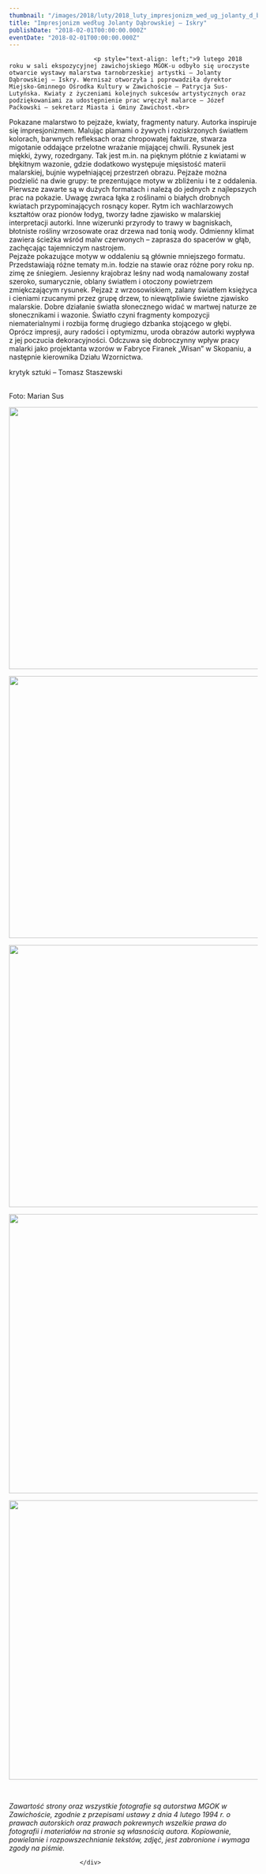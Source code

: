 ```yaml
---
thumbnail: "/images/2018/luty/2018_luty_impresjonizm_wed_ug_jolanty_d_browskiej_iskry_2018_02_impresjonizm_wed_ug_jolanty_d_browskiej_iskry_DSC_0002.jpg"
title: "Impresjonizm według Jolanty Dąbrowskiej – Iskry"
publishDate: "2018-02-01T00:00:00.000Z"
eventDate: "2018-02-01T00:00:00.000Z"
---
```


<div class="entry-content">
							
							<p style="text-align: left;">9 lutego 2018 roku w sali ekspozycyjnej zawichojskiego MGOK-u odbyło się uroczyste otwarcie wystawy malarstwa tarnobrzeskiej artystki – Jolanty Dąbrowskiej – Iskry. Wernisaż otworzyła i poprowadziła dyrektor Miejsko-Gminnego Ośrodka Kultury w Zawichoście – Patrycja Sus-Lutyńska. Kwiaty z życzeniami kolejnych sukcesów artystycznych oraz podziękowaniami za udostępnienie prac wręczył malarce – Józef Paćkowski – sekretarz Miasta i Gminy Zawichost.<br>
Pokazane malarstwo to pejzaże, kwiaty, fragmenty natury. Autorka inspiruje się impresjonizmem. Malując plamami o żywych i roziskrzonych światłem kolorach, barwnych refleksach oraz chropowatej fakturze, stwarza migotanie oddające przelotne wrażanie mijającej chwili. Rysunek jest miękki, żywy, rozedrgany. Tak jest m.in. na pięknym płótnie z kwiatami w błękitnym wazonie, gdzie dodatkowo występuje mięsistość materii malarskiej, bujnie wypełniającej przestrzeń obrazu. Pejzaże można podzielić na dwie grupy: te prezentujące motyw w zbliżeniu i te z oddalenia. Pierwsze zawarte są w dużych formatach i należą do jednych z najlepszych prac na pokazie. Uwagę zwraca łąka z roślinami o białych drobnych kwiatach przypominających rosnący koper. Rytm ich wachlarzowych kształtów oraz pionów łodyg, tworzy ładne zjawisko w malarskiej interpretacji autorki. Inne wizerunki przyrody to trawy w bagniskach, błotniste rośliny wrzosowate oraz drzewa nad tonią wody. Odmienny klimat zawiera ścieżka wśród malw czerwonych – zaprasza do spacerów w głąb, zachęcając tajemniczym nastrojem.<br>
Pejzaże pokazujące motyw w oddaleniu są głównie mniejszego formatu. Przedstawiają różne tematy m.in. łodzie na stawie oraz różne pory roku np. zimę ze śniegiem. Jesienny krajobraz leśny nad wodą namalowany został szeroko, sumarycznie, oblany światłem i otoczony powietrzem zmiękczającym rysunek. Pejzaż z wrzosowiskiem, zalany światłem księżyca i cieniami rzucanymi przez grupę drzew, to niewątpliwie świetne zjawisko malarskie. Dobre działanie światła słonecznego widać w martwej naturze ze słonecznikami i wazonie. Światło czyni fragmenty kompozycji niematerialnymi i rozbija formę drugiego dzbanka stojącego w głębi.<br>
Oprócz impresji, aury radości i optymizmu, uroda obrazów autorki wypływa z jej poczucia dekoracyjności. Odczuwa się dobroczynny wpływ pracy malarki jako projektanta wzorów w Fabryce Firanek „Wisan” w Skopaniu, a następnie kierownika Działu Wzornictwa.</p>
<p>krytyk sztuki – Tomasz Staszewski</p>
<p>&nbsp;&nbsp;&nbsp;&nbsp;&nbsp;&nbsp;&nbsp;&nbsp;&nbsp;&nbsp;&nbsp;&nbsp;&nbsp;&nbsp;&nbsp;&nbsp;&nbsp;&nbsp;&nbsp;&nbsp;&nbsp;&nbsp;&nbsp;&nbsp;&nbsp;&nbsp;&nbsp;&nbsp;&nbsp;&nbsp;&nbsp;&nbsp;&nbsp;&nbsp;&nbsp;&nbsp;&nbsp;&nbsp;&nbsp;&nbsp;&nbsp;&nbsp;&nbsp;&nbsp;&nbsp;&nbsp;&nbsp;&nbsp;&nbsp;&nbsp;&nbsp;&nbsp;&nbsp;&nbsp;&nbsp;&nbsp;&nbsp;&nbsp;&nbsp;&nbsp;&nbsp;&nbsp;&nbsp;&nbsp;&nbsp;&nbsp;&nbsp;&nbsp;&nbsp;&nbsp;&nbsp;&nbsp;&nbsp;&nbsp;&nbsp;&nbsp;&nbsp;&nbsp;&nbsp;&nbsp;&nbsp;&nbsp;&nbsp;&nbsp;&nbsp;&nbsp;&nbsp;&nbsp;&nbsp;&nbsp;&nbsp;&nbsp;&nbsp;&nbsp;&nbsp;&nbsp;&nbsp;&nbsp;&nbsp;&nbsp;&nbsp;&nbsp;&nbsp;&nbsp;&nbsp;&nbsp;&nbsp;&nbsp;&nbsp;&nbsp;&nbsp;&nbsp;&nbsp;&nbsp;&nbsp;&nbsp;&nbsp;&nbsp;&nbsp; Foto: Marian Sus</p>
<p><img fetchpriority="high" decoding="async" class="aligncenter size-full wp-image-5562" src="/images/2018/luty/2018_luty_impresjonizm_wed_ug_jolanty_d_browskiej_iskry_2018_02_impresjonizm_wed_ug_jolanty_d_browskiej_iskry_DSC_0002.jpg" alt="" width="800" height="531" srcset="/images/2018/luty/2018_luty_impresjonizm_wed_ug_jolanty_d_browskiej_iskry_2018_02_impresjonizm_wed_ug_jolanty_d_browskiej_iskry_DSC_0002.jpg 800w, /images/2018/luty/DSC_0002-300x199.jpg 300w, /images/2018/luty/DSC_0002-768x510.jpg 768w" sizes="(max-width: 800px) 100vw, 800px"></p>
<p><img decoding="async" class="aligncenter size-full wp-image-5563" src="/images/2018/luty/2018_luty_impresjonizm_wed_ug_jolanty_d_browskiej_iskry_2018_02_impresjonizm_wed_ug_jolanty_d_browskiej_iskry_DSC_0011.jpg" alt="" width="800" height="531" srcset="/images/2018/luty/2018_luty_impresjonizm_wed_ug_jolanty_d_browskiej_iskry_2018_02_impresjonizm_wed_ug_jolanty_d_browskiej_iskry_DSC_0011.jpg 800w, /images/2018/luty/DSC_0011-300x199.jpg 300w, /images/2018/luty/DSC_0011-768x510.jpg 768w" sizes="(max-width: 800px) 100vw, 800px"></p>
<p><img decoding="async" class="aligncenter size-full wp-image-5564" src="/images/2018/luty/2018_luty_impresjonizm_wed_ug_jolanty_d_browskiej_iskry_2018_02_impresjonizm_wed_ug_jolanty_d_browskiej_iskry_DSC_0037.jpg" alt="" width="800" height="531" srcset="/images/2018/luty/2018_luty_impresjonizm_wed_ug_jolanty_d_browskiej_iskry_2018_02_impresjonizm_wed_ug_jolanty_d_browskiej_iskry_DSC_0037.jpg 800w, /images/2018/luty/DSC_0037-300x199.jpg 300w, /images/2018/luty/DSC_0037-768x510.jpg 768w" sizes="(max-width: 800px) 100vw, 800px"></p>
<p><img loading="lazy" decoding="async" class="aligncenter size-full wp-image-5565" src="/images/2018/luty/2018_luty_impresjonizm_wed_ug_jolanty_d_browskiej_iskry_2018_02_impresjonizm_wed_ug_jolanty_d_browskiej_iskry_folder-okładka-Jolanta-Iskra-Dabrowska-1.jpg" alt="" width="800" height="566" srcset="/images/2018/luty/2018_luty_impresjonizm_wed_ug_jolanty_d_browskiej_iskry_2018_02_impresjonizm_wed_ug_jolanty_d_browskiej_iskry_folder-okładka-Jolanta-Iskra-Dabrowska-1.jpg 800w, /images/2018/luty/folder-okładka-Jolanta-Iskra-Dabrowska-1-300x212.jpg 300w, /images/2018/luty/folder-okładka-Jolanta-Iskra-Dabrowska-1-768x543.jpg 768w" sizes="(max-width: 800px) 100vw, 800px"></p>
<p><img loading="lazy" decoding="async" class="aligncenter size-full wp-image-5566" src="/images/2018/luty/2018_luty_impresjonizm_wed_ug_jolanty_d_browskiej_iskry_2018_02_impresjonizm_wed_ug_jolanty_d_browskiej_iskry_folder-wnętrze-Jolanta-Iskra-Dabrowska-1.jpg" alt="" width="800" height="566" srcset="/images/2018/luty/2018_luty_impresjonizm_wed_ug_jolanty_d_browskiej_iskry_2018_02_impresjonizm_wed_ug_jolanty_d_browskiej_iskry_folder-wnętrze-Jolanta-Iskra-Dabrowska-1.jpg 800w, /images/2018/luty/folder-wnętrze-Jolanta-Iskra-Dabrowska-1-300x212.jpg 300w, /images/2018/luty/folder-wnętrze-Jolanta-Iskra-Dabrowska-1-768x543.jpg 768w" sizes="(max-width: 800px) 100vw, 800px"></p>
<p>&nbsp;</p>
<p><em>Zawartość strony oraz wszystkie fotografie są autorstwa MGOK w Zawichoście, zgodnie z przepisami ustawy z dnia 4 lutego 1994 r. o prawach autorskich oraz prawach pokrewnych wszelkie prawa do fotografii i materiałów na stronie są własnością autora. Kopiowanie, powielanie i rozpowszechnianie tekstów, zdjęć, jest zabronione i wymaga zgody na piśmie.</em></p>
						
						</div>
